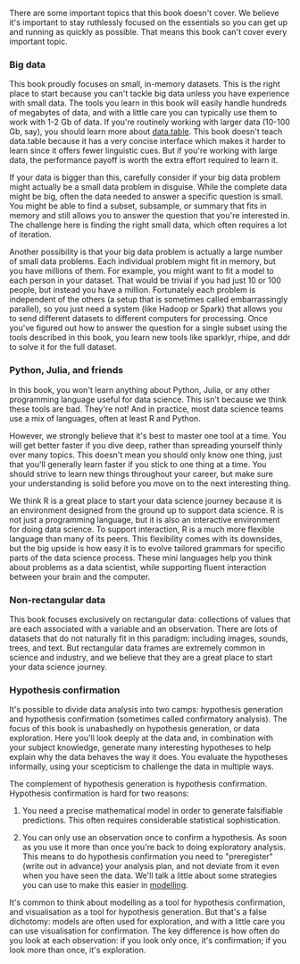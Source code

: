 
There are some important topics that this book doesn't cover. We believe it's important to stay ruthlessly focused on the essentials so you can get up and running as quickly as possible. That means this book can't cover every important topic.

### Big data

This book proudly focuses on small, in-memory datasets. This is the right place to start because you can't tackle big data unless you have experience with small data. The tools you learn in this book will easily handle hundreds of megabytes of data, and with a little care you can typically use them to work with 1-2 Gb of data. If you're routinely working with larger data (10-100 Gb, say), you should learn more about [data.table](https://github.com/Rdatatable/data.table). This book doesn't teach data.table because it has a very concise interface which makes it harder to learn since it offers fewer linguistic cues. But if you're working with large data, the performance payoff is worth the extra effort required to learn it.

If your data is bigger than this, carefully consider if your big data problem might actually be a small data problem in disguise. While the complete data might be big, often the data needed to answer a specific question is small. You might be able to find a subset, subsample, or summary that fits in memory and still allows you to answer the question that you're interested in. The challenge here is finding the right small data, which often requires a lot of iteration.

Another possibility is that your big data problem is actually a large number of small data problems. Each individual problem might fit in memory, but you have millions of them. For example, you might want to fit a model to each person in your dataset. That would be trivial if you had just 10 or 100 people, but instead you have a million. Fortunately each problem is independent of the others (a setup that is sometimes called embarrassingly parallel), so you just need a system (like Hadoop or Spark) that allows you to send different datasets to different computers for processing. Once you've figured out how to answer the question for a single subset using the tools described in this book, you learn new tools like sparklyr, rhipe, and ddr to solve it for the full dataset.

### Python, Julia, and friends

In this book, you won't learn anything about Python, Julia, or any other programming language useful for data science. This isn't because we think these tools are bad. They're not! And in practice, most data science teams use a mix of languages, often at least R and Python.

However, we strongly believe that it's best to master one tool at a time. You will get better faster if you dive deep, rather than spreading yourself thinly over many topics. This doesn't mean you should only know one thing, just that you'll generally learn faster if you stick to one thing at a time. You should strive to learn new things throughout your career, but make sure your understanding is solid before you move on to the next interesting thing.

We think R is a great place to start your data science journey because it is an environment designed from the ground up to support data science. R is not just a programming language, but it is also an interactive environment for doing data science. To support interaction, R is a much more flexible language than many of its peers. This flexibility comes with its downsides, but the big upside is how easy it is to evolve tailored grammars for specific parts of the data science process. These mini languages help you think about problems as a data scientist, while supporting fluent interaction between your brain and the computer.

### Non-rectangular data

This book focuses exclusively on rectangular data: collections of values that are each associated with a variable and an observation. There are lots of datasets that do not naturally fit in this paradigm: including images, sounds, trees, and text. But rectangular data frames are extremely common in science and industry, and we believe that they are a great place to start your data science journey.

### Hypothesis confirmation

It's possible to divide data analysis into two camps: hypothesis generation and hypothesis confirmation (sometimes called confirmatory analysis). The focus of this book is unabashedly on hypothesis generation, or data exploration. Here you'll look deeply at the data and, in combination with your subject knowledge, generate many interesting hypotheses to help explain why the data behaves the way it does. You evaluate the hypotheses informally, using your scepticism to challenge the data in multiple ways.

The complement of hypothesis generation is hypothesis confirmation. Hypothesis confirmation is hard for two reasons:

1.  You need a precise mathematical model in order to generate falsifiable
    predictions. This often requires considerable statistical sophistication.

1.  You can only use an observation once to confirm a hypothesis. As soon as
    you use it more than once you're back to doing exploratory analysis. 
    This means to do hypothesis confirmation you need to "preregister" 
    (write out in advance) your analysis plan, and not deviate from it
    even when you have seen the data. We'll talk a little about some 
    strategies you can use to make this easier in [modelling](#model-intro).

It's common to think about modelling as a tool for hypothesis confirmation, and visualisation as a tool for hypothesis generation. But that's a false dichotomy: models are often used for exploration, and with a little care you can use visualisation for confirmation. The key difference is how often do you look at each observation: if you look only once, it's confirmation; if you look more than once, it's exploration.
